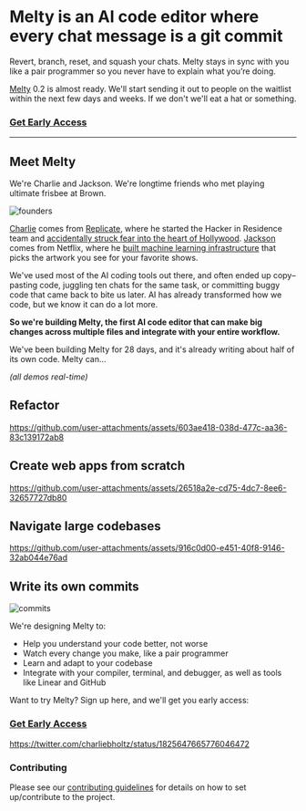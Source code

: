 # Melty is an AI code editor where every chat message is a git commit

Revert, branch, reset, and squash your chats. Melty stays in sync with you like a pair programmer so you never have to explain what you’re doing.

[Melty](https://melty.sh) 0.2 is almost ready. We'll start sending it out to people on the waitlist within the next few days and weeks. If we don't we'll eat a hat or something. 

### [Get Early Access](https://docs.google.com/forms/d/e/1FAIpQLSc6uBe0ea26q7Iq0Co_q5fjW2nypUl8G_Is5M_6t8n7wZHuPA/viewform)

---

## Meet Melty

We're Charlie and Jackson. We're longtime friends who met playing ultimate frisbee at Brown.

![founders](https://github.com/user-attachments/assets/7ac1f7ec-87ad-4498-be1f-a70c8128c2b5)

[Charlie](http://charlieholtz.com) comes from [Replicate](https://replicate.com/), where he started the Hacker in Residence team and [accidentally struck fear into the heart of Hollywood](https://www.businessinsider.com/david-attenborough-ai-video-hollywood-actors-afraid-sag-aftra-2023-11). [Jackson](http://jdecampos.com) comes from Netflix, where he [built machine learning infrastructure](https://netflixtechblog.com/scaling-media-machine-learning-at-netflix-f19b400243) that picks the artwork you see for your favorite shows.

We've used most of the AI coding tools out there, and often ended up copy–pasting code, juggling ten chats for the same task, or committing buggy code that came back to bite us later. AI has already transformed how we code, but we know it can do a lot more.

**So we're building Melty, the first AI code editor that can make big changes across multiple files and integrate with your entire workflow.**

We've been building Melty for 28 days, and it's already writing about half of its own code. Melty can…

_(all demos real-time)_

## Refactor

https://github.com/user-attachments/assets/603ae418-038d-477c-aa36-83c139172ab8

## Create web apps from scratch

https://github.com/user-attachments/assets/26518a2e-cd75-4dc7-8ee6-32657727db80

## Navigate large codebases

https://github.com/user-attachments/assets/916c0d00-e451-40f8-9146-32ab044e76ad

## Write its own commits

![commits](https://github.com/user-attachments/assets/277a20be-f0bc-4cc8-979b-63b5e3e267fe)

We're designing Melty to:

- Help you understand your code better, not worse
- Watch every change you make, like a pair programmer
- Learn and adapt to your codebase
- Integrate with your compiler, terminal, and debugger, as well as tools like Linear and GitHub

Want to try Melty? Sign up here, and we'll get you early access:

### [Get Early Access](https://docs.google.com/forms/d/e/1FAIpQLSc6uBe0ea26q7Iq0Co_q5fjW2nypUl8G_Is5M_6t8n7wZHuPA/viewform)

https://twitter.com/charliebholtz/status/1825647665776046472

### Contributing

Please see our [contributing guidelines](CONTRIBUTING.md) for details on how to set up/contribute to the project.
